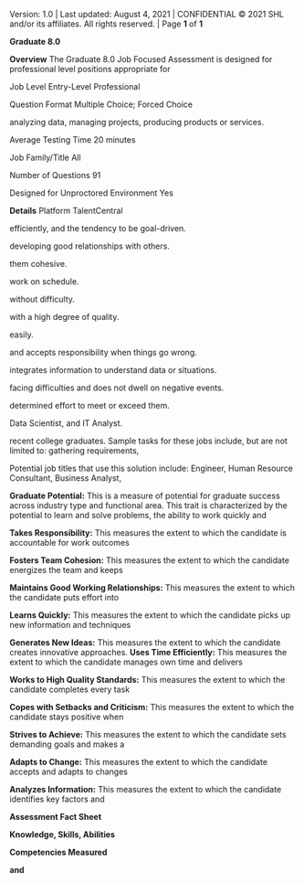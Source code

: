 Version: 1.0 | Last updated: August 4, 2021 | CONFIDENTIAL © 2021 SHL and/or its affiliates. All rights reserved. | Page **1** of **1**

**Graduate 8.0**

**Overview** The Graduate 8.0 Job Focused Assessment is designed for professional level positions appropriate for

Job Level Entry-Level Professional

Question Format Multiple Choice; Forced Choice

analyzing data, managing projects, producing products or services.

Average Testing Time 20 minutes

Job Family/Title All

Number of Questions 91

Designed for Unproctored Environment Yes

**Details** Platform TalentCentral

efficiently, and the tendency to be goal-driven.

developing good relationships with others.

them cohesive.

work on schedule.

without difficulty.

with a high degree of quality.

easily.

and accepts responsibility when things go wrong.

integrates information to understand data or situations.

facing difficulties and does not dwell on negative events.

determined effort to meet or exceed them.

Data Scientist, and IT Analyst.

recent college graduates. Sample tasks for these jobs include, but are not limited to: gathering requirements,

Potential job titles that use this solution include: Engineer, Human Resource Consultant, Business Analyst,

**Graduate Potential:** This is a measure of potential for graduate success across industry type and functional area. This trait is characterized by the potential to learn and solve problems, the ability to work quickly and

**Takes Responsibility:** This measures the extent to which the candidate is accountable for work outcomes

**Fosters Team Cohesion:** This measures the extent to which the candidate energizes the team and keeps

**Maintains Good Working Relationships:** This measures the extent to which the candidate puts effort into

**Learns Quickly:** This measures the extent to which the candidate picks up new information and techniques

**Generates New Ideas:** This measures the extent to which the candidate creates innovative approaches. **Uses Time Efficiently:** This measures the extent to which the candidate manages own time and delivers

**Works to High Quality Standards:** This measures the extent to which the candidate completes every task

**Copes with Setbacks and Criticism:** This measures the extent to which the candidate stays positive when

**Strives to Achieve:** This measures the extent to which the candidate sets demanding goals and makes a

**Adapts to Change:** This measures the extent to which the candidate accepts and adapts to changes

**Analyzes Information:** This measures the extent to which the candidate identifies key factors and

**Assessment Fact Sheet**

**Knowledge, Skills, Abilities** 

**Competencies Measured** 

**and**